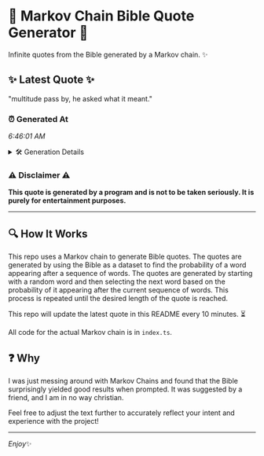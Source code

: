 # 📖 Markov Chain Bible Quote Generator 📖

Infinite quotes from the Bible generated by a Markov chain. ✨

## ✨ Latest Quote ✨
"multitude pass by, he asked what it meant."

### ⏰ Generated At
*6:46:01 AM*

<details>
    <summary>🛠️ Generation Details</summary>
    <p>
        <strong>🌱 Seed:</strong> multitude<br>
        <strong>🔄 Iterations:</strong> 7<br>
        <strong>📜 Context History:</strong><br>[ multitude ]: pass<br>[ multitude, pass ]: by,<br>[ multitude, pass, by, ]: he<br>[ multitude, pass, by,, he ]: asked<br>[ multitude, pass, by,, he, asked ]: what<br>[ multitude, pass, by,, he, asked, what ]: it<br>[ pass, by,, he, asked, what, it ]: meant.<br>
    </p>
</details>

### ⚠️ Disclaimer ⚠️
**This quote is generated by a program and is not to be taken seriously. It is purely for entertainment purposes.**

---

## 🔍 How It Works

This repo uses a Markov chain to generate Bible quotes. The quotes are generated by using the Bible as a dataset to find the probability of a word appearing after a sequence of words. The quotes are generated by starting with a random word and then selecting the next word based on the probability of it appearing after the current sequence of words. This process is repeated until the desired length of the quote is reached.

This repo will update the latest quote in this README every 10 minutes. ⏳

All code for the actual Markov chain is in `index.ts`.

## ❓ Why

I was just messing around with Markov Chains and found that the Bible surprisingly yielded good results when prompted. 
It was suggested by a friend, and I am in no way christian.

Feel free to adjust the text further to accurately reflect your intent and experience with the project!

---

*Enjoy*✨

